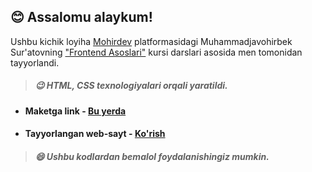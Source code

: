 ## 😊 Assalomu alaykum!

Ushbu kichik loyiha [Mohirdev](https://mohirdev.uz) platformasidagi Muhammadjavohirbek Sur'atovning ["Frontend Asoslari"](https://mohirdev.uz/courses/frontend-asoslari) kursi darslari asosida men tomonidan tayyorlandi.

> ##### 😉 HTML, CSS texnologiyalari orqali yaratildi.

* #### Maketga link - [Bu yerda](https://www.figma.com/file/5SGczZFGsw9esC4pXKUCom/Akademnashr-promo-sayt?node-id=1%3A2&t=ivTsakWvTMeOUA7Z-0)
* #### Tayyorlangan web-sayt - [Ko'rish](https://akademnashr-promo-sayti.netlify.app/)

> ##### 😄 Ushbu kodlardan bemalol foydalanishingiz mumkin.